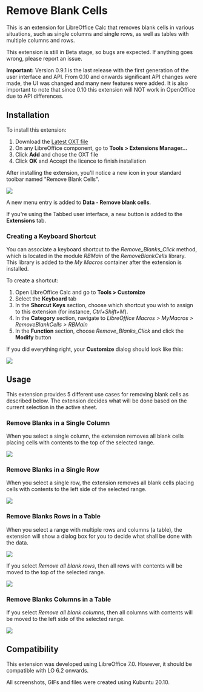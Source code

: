 # Remove Blank Cells

This is an extension for LibreOffice Calc that removes blank cells in various situations, such as single columns and single rows, as well as tables with multiple columns and rows.

This extension is still in Beta stage, so bugs are expected. If anything goes wrong, please report an issue.

**Important:** Version 0.9.1 is the last release with the first generation of the user interface and API. From 0.10 and onwards significant API changes were made, the UI was changed and many new features were added. It is also important to note that since 0.10 this extension will NOT work in OpenOffice due to API differences.

## Installation

To install this extension:

1) Download the [Latest OXT file](Releases/RBCells_0-9.1.oxt)
2) On any LibreOffice component, go to **Tools > Extensions Manager...**
3) Click **Add** and chose the OXT file
4) Click **OK** and Accept the licence to finish installation

After installing the extension, you'll notice a new icon in your standard toolbar named "Remove Blank Cells".

![](Icons/Toolbar_with_icon.png)

A new menu entry is added to **Data - Remove blank cells**.

If you're using the Tabbed user interface, a new button is added to the **Extensions** tab.

### Creating a Keyboard Shortcut

You can associate a keyboard shortcut to the *Remove_Blanks_Click* method, which is located in the module *RBMain* of the *RemoveBlankCells* library. This library is added to the *My Macros* container after the extension is installed.

To create a shortcut:

1) Open LibreOffice Calc and go to **Tools > Customize**
2) Select the **Keyboard** tab
3) In the **Shorcut Keys** section, choose which shortcut you wish to assign to this extension (for instance, *Ctrl+Shift+M*).
4) In the **Category** section, navigate to *LibreOffice Macros > MyMacros > RemoveBlankCells > RBMain*
5) In the **Function** section, choose *Remove_Blanks_Click* and click the **Modify** button

If you did everything right, your **Customize** dialog should look like this:

![](Icons/Customize_keyboard.png)

## Usage

This extension provides 5 different use cases for removing blank cells as described below. The extension decides what will be done based on the current selection in the active sheet.

### Remove Blanks in a Single Column

When you select a single column, the extension removes all blank cells placing cells with contents to the top of the selected range.

![](GIFs/Single_Column.gif)

### Remove Blanks in a Single Row

When you select a single row, the extension removes all blank cells placing cells with contents to the left side of the selected range.

![](GIFs/Single_Row.gif)

### Remove Blanks Rows in a Table

When you select a range with multiple rows and columns (a table), the extension will show a dialog box for you to decide what shall be done with the data.

![](Icons/Action_Dialog.png)

If you select *Remove all blank rows*, then all rows with contents will be moved to the top of the selected range.

![](GIFs/RB_Rows.gif)

### Remove Blanks Columns in a Table

If you select *Remove all blank columns*, then all columns with contents will be moved to the left side of the selected range.

![](GIFs/RB_Columns.gif)

## Compatibility

This extension was developed using LibreOffice 7.0. However, it should be compatible with LO 6.2 onwards.

All screenshots, GIFs and files were created using Kubuntu 20.10.
